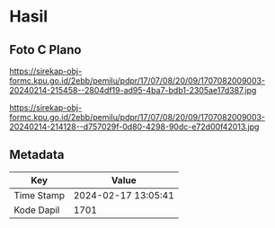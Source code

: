 # Hasil

## Foto C Plano

https://sirekap-obj-formc.kpu.go.id/2ebb/pemilu/pdpr/17/07/08/20/09/1707082009003-20240214-215458--2804df19-ad95-4ba7-bdb1-2305ae17d387.jpg

https://sirekap-obj-formc.kpu.go.id/2ebb/pemilu/pdpr/17/07/08/20/09/1707082009003-20240214-214128--d757029f-0d80-4298-90dc-e72d00f42013.jpg


## Metadata

| Key        | Value               |
| ---------- | ------------------- |
| Time Stamp | 2024-02-17 13:05:41 |
| Kode Dapil | 1701                |



